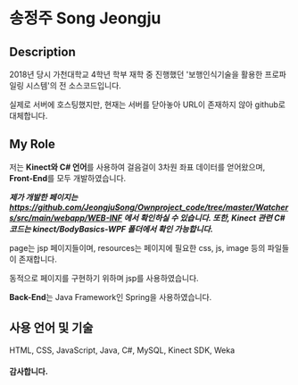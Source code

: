 # 송정주 Song Jeongju

## Description
2018년 당시 가천대학교 4학년 학부 재학 중 진행했던 '보행인식기술을 활용한 프로파일링 시스템'의 전 소스코드입니다.

실제로 서버에 호스팅했지만, 현재는 서버를 닫아놓아 URL이 존재하지 않아 github로 대체합니다.  



## My Role
저는 **Kinect와 C# 언어**를 사용하여 걸음걸이 3차원 좌표 데이터를 얻어왔으며, **Front-End**를 모두 개발하였습니다.

***제가 개발한 페이지는 https://github.com/JeongjuSong/Ownproject_code/tree/master/Watchers/src/main/webapp/WEB-INF 에서 확인하실 수 있습니다. 또한, Kinect 관련 C# 코드는 kinect/BodyBasics-WPF 폴더에서 확인 가능합니다.***

page는 jsp 페이지들이며, resources는 페이지에 필요한 css, js, image 등의 파일들이 존재합니다.

동적으로 페이지를 구현하기 위하며 jsp를 사용하였습니다.

**Back-End**는 Java Framework인 Spring을 사용하였습니다.  



## 사용 언어 및 기술
HTML, CSS, JavaScript, Java, C#, MySQL, Kinect SDK, Weka


#### 감사합니다.
